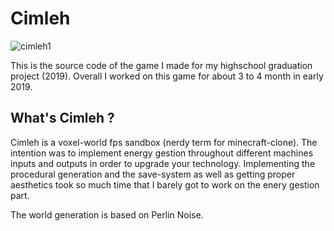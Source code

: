 # Cimleh

![cimleh1](https://user-images.githubusercontent.com/20091013/211209382-7e03c3d4-609b-4555-9888-0f9cd37ce634.png)

This is the source code of the game I made for my highschool graduation project (2019).
Overall I worked on this game for about 3 to 4 month in early 2019.

## What's Cimleh ?

Cimleh is a voxel-world fps sandbox (nerdy term for minecraft-clone). The intention was to implement energy gestion throughout different machines inputs and outputs in order to upgrade your technology. Implementing the procedural generation and the save-system as well as getting proper aesthetics took so much time that I barely got to work on the enery gestion part.

The world generation is based on Perlin Noise.

